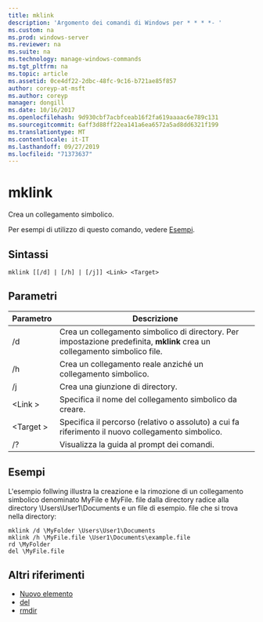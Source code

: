 ```yaml
---
title: mklink
description: 'Argomento dei comandi di Windows per * * * *- '
ms.custom: na
ms.prod: windows-server
ms.reviewer: na
ms.suite: na
ms.technology: manage-windows-commands
ms.tgt_pltfrm: na
ms.topic: article
ms.assetid: 0ce4df22-2dbc-48fc-9c16-b721ae85f857
author: coreyp-at-msft
ms.author: coreyp
manager: dongill
ms.date: 10/16/2017
ms.openlocfilehash: 9d930cbf7acbfceab16f2fa619aaaac6e789c131
ms.sourcegitcommit: 6aff3d88ff22ea141a6ea6572a5ad8dd6321f199
ms.translationtype: MT
ms.contentlocale: it-IT
ms.lasthandoff: 09/27/2019
ms.locfileid: "71373637"
---
```

# <a name="mklink"></a>mklink
Crea un collegamento simbolico.

Per esempi di utilizzo di questo comando, vedere [Esempi](#BKMK_examples).

## <a name="syntax"></a>Sintassi

```
mklink [[/d] | [/h] | [/j]] <Link> <Target>
```

## <a name="parameters"></a>Parametri

|Parametro|Descrizione|
|---------|-----------|
|/d|Crea un collegamento simbolico di directory. Per impostazione predefinita, **mklink** crea un collegamento simbolico file.|
|/h|Crea un collegamento reale anziché un collegamento simbolico.|
|/j|Crea una giunzione di directory.|
|\<Link >|Specifica il nome del collegamento simbolico da creare.|
|\<Target >|Specifica il percorso (relativo o assoluto) a cui fa riferimento il nuovo collegamento simbolico.|
|/?|Visualizza la guida al prompt dei comandi.|

## <a name="BKMK_examples"></a>Esempi

L'esempio follwing illustra la creazione e la rimozione di un collegamento simbolico denominato MyFile e MyFile. file dalla directory radice alla directory \Users\User1\Documents e un file di esempio. file che si trova nella directory:
```
mklink /d \MyFolder \Users\User1\Documents
mklink /h \MyFile.file \User1\Documents\example.file
rd \MyFolder
del \MyFile.file
```
## <a name="additional-references"></a>Altri riferimenti
-   [Nuovo elemento](https://docs.microsoft.com/powershell/module/microsoft.powershell.management/new-item?view=powershell-6)
-   [del](https://docs.microsoft.com/windows-server/administration/windows-commands/del)
-   [rmdir](https://docs.microsoft.com/windows-server/administration/windows-commands/rd)

